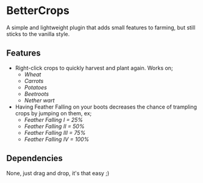 # BetterCrops

A simple and lightweight plugin that adds small features to farming, but still sticks to the vanilla style.


## Features
* Right-click crops to quickly harvest and plant again. Works on;
  * _Wheat_
  * _Carrots_
  * _Potatoes_
  * _Beetroots_
  * _Nether wart_
* Having Feather Falling on your boots decreases the chance of trampling crops by jumping on them, ex;
  * _Feather Falling I = 25%_
  * _Feather Falling II = 50%_
  * _Feather Falling III = 75%_
  * _Feather Falling IV = 100%_

## Dependencies
None, just drag and drop, it's that easy ;)
